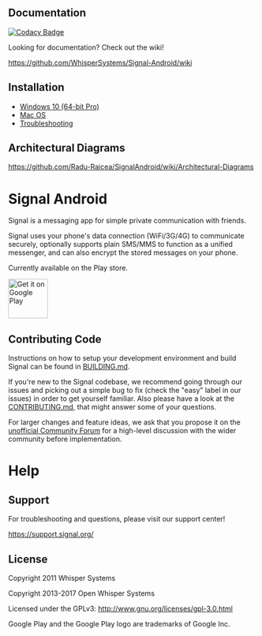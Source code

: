 ## Documentation

[![Codacy Badge](https://api.codacy.com/project/badge/Grade/b28c8d74c87d45288a959107defa3a35)](https://app.codacy.com/app/shelbaz/SignalAndroid?utm_source=github.com&utm_medium=referral&utm_content=Radu-Raicea/SignalAndroid&utm_campaign=badger)

Looking for documentation? Check out the wiki!

https://github.com/WhisperSystems/Signal-Android/wiki

## Installation
* [Windows 10 (64-bit Pro)](https://github.com/Radu-Raicea/SignalAndroid/wiki/%5BInstallation%5D-Windows-10-Instructions-(64-bit-Pro))
* [Mac OS](https://github.com/Radu-Raicea/SignalAndroid/wiki/%5BInstallation%5D-macOS-Instructions)
* [Troubleshooting](https://github.com/Radu-Raicea/SignalAndroid/wiki/%5BTroubleshooting%5D)


## Architectural Diagrams
https://github.com/Radu-Raicea/SignalAndroid/wiki/Architectural-Diagrams

# Signal Android 

Signal is a messaging app for simple private communication with friends.

Signal uses your phone's data connection (WiFi/3G/4G) to communicate securely, optionally supports plain SMS/MMS to function as a unified messenger, and can also encrypt the stored messages on your phone.

Currently available on the Play store.

<a href='https://play.google.com/store/apps/details?id=org.thoughtcrime.securesms&pcampaignid=MKT-Other-global-all-co-prtnr-py-PartBadge-Mar2515-1'><img alt='Get it on Google Play' src='https://play.google.com/intl/en_us/badges/images/generic/en_badge_web_generic.png' height='80px'/></a>


## Contributing Code
Instructions on how to setup your development environment and build Signal can be found in  [BUILDING.md](https://github.com/WhisperSystems/Signal-Android/blob/master/BUILDING.md).

If you're new to the Signal codebase, we recommend going through our issues and picking out a simple bug to fix (check the "easy" label in our issues) in order to get yourself familiar. Also please have a look at the [CONTRIBUTING.md](https://github.com/WhisperSystems/Signal-Android/blob/master/CONTRIBUTING.md), that might answer some of your questions.

For larger changes and feature ideas, we ask that you propose it on the [unofficial Community Forum](https://whispersystems.discoursehosting.net) for a high-level discussion with the wider community before implementation.


Help
====
## Support
For troubleshooting and questions, please visit our support center!

https://support.signal.org/


## License

Copyright 2011 Whisper Systems

Copyright 2013-2017 Open Whisper Systems

Licensed under the GPLv3: http://www.gnu.org/licenses/gpl-3.0.html

Google Play and the Google Play logo are trademarks of Google Inc.
